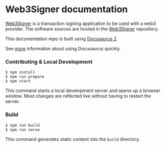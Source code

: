 # Web3Signer documentation

[Web3Signer] is a transaction signing application to be used with a web3 provider. The software sources are hosted in the [Web3Signer] repository.

This documentation repo is built using [Docusaurus 2](https://docusaurus.io/).

See [more](https://docs-template.consensys.net/) information about using Docusaurus quickly.

### Contributing & Local Development

    $ npm install
    $ npm run prepare
    $ npm start

This command starts a local development server and opens up a browser window. Most changes are reflected live without having to restart the server.

### Build

    $ npm run build
    $ npm run serve

This command generates static content into the `build` directory.

<!--- Links -->

[Web3Signer]: https://github.com/Consensys/web3signer
